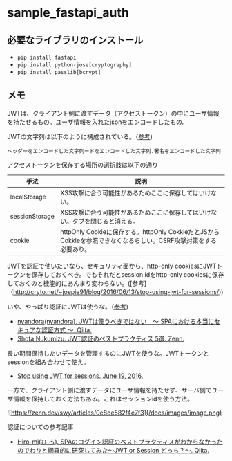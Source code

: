 # sample_fastapi_auth
## 必要なライブラリのインストール

- `pip install fastapi`
- `pip install python-jose[cryptography]`
- `pip install passlib[bcrypt]`

## メモ

JWTは、クライアント側に渡すデータ（アクセストークン）の中にユーザ情報を持たせるもの。ユーザ情報を入れたjsonをエンコードしたもの。

JWTの文字列は以下のように構成されている。（[参考](https://qiita.com/nokonoko_1203/items/966dc356c3763136c368))

```
ヘッダーをエンコードした文字列ードをエンコードした文字列.署名をエンコードした文字列
```

アクセストークンを保存する場所の選択肢は以下の通り

| 手法 | 説明 |
| --- | --- |
| localStorage | XSS攻撃に合う可能性があるためここに保存してはいけない。 |
| sessionStorage | XSS攻撃に合う可能性があるためここに保存してはいけない。タブを閉じると消える。 |
| cookie | httpOnly Cookieに保存する。httpOnly CokkieだとJSからCokkieを参照できなくなるらしい。CSRF攻撃対策をする必要あり。 |

JWTを認証で使いたいなら、セキュリティ面から、http-only cookiesにJWTトークンを保存しておくべき。でもそれだとsession idをhttp-only cookiesに保存しておくのと機能的にあんまり変わらない。([参考]（http://cryto.net/~joepie91/blog/2016/06/13/stop-using-jwt-for-sessions/))

いや、やっぱり認証にJWTは使うな。（[参考](https://qiita.com/NewGyu/items/0b3111b61405366a76c5))

- [nyandora(nyandora). JWTは使うべきではない　〜 SPAにおける本当にセキュアな認証方式 〜. Qiita.](https://qiita.com/nyandora/items/8174891f52ec0ea15bc1)
- [Shota Nukumizu. JWT認証のベストプラクティス 5選. Zenn.](https://zenn.dev/nameless_sn/articles/the_best_practice_of_jwt)

長い期間保持したいデータを管理するのにJWTを使うな。JWTトークンとsessionを組み合わせて使え。

- [Stop using JWT for sessions. June 19, 2016. ](http://cryto.net/~joepie91/blog/2016/06/13/stop-using-jwt-for-sessions/)

一方で、クライアント側に渡すデータにユーザ情報を持たせず、サーバ側でユーザ情報を保持しておく方法もある。これはセッションidを使う方法。

![https://zenn.dev/swy/articles/0e8de582f4e7f3](/docs/images/image.png)

認証についての参考記事

- [Hiro-mi(ひ ろ). SPAのログイン認証のベストプラクティスがわからなかったのでわりと網羅的に研究してみた〜JWT or Session どっち？〜. Qiita.](https://qiita.com/Hiro-mi/items/18e00060a0f8654f49d6)